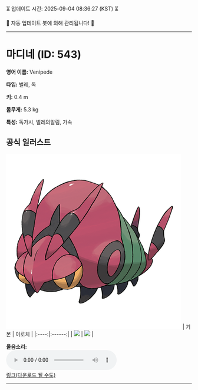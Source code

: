 
⏳ 업데이트 시간: 2025-09-04 08:36:27 (KST) ⏳

🤖 자동 업데이트 봇에 의해 관리됩니다! 🤖

---

# 마디네 (ID: 543)
**영어 이름:** Venipede

**타입:** 벌레, 독

**키:** 0.4 m

**몸무게:** 5.3 kg

**특성:** 독가시, 벌레의알림, 가속

## 공식 일러스트
![](https://raw.githubusercontent.com/PokeAPI/sprites/master/sprites/pokemon/other/official-artwork/543.png)
| 기본 | 이로치 |
|:----:|:------:|
| <img src="http://play.pokemonshowdown.com/sprites/ani/venipede.gif" width="200"> | <img src="http://play.pokemonshowdown.com/sprites/ani-shiny/venipede.gif" width="200"> |

**울음소리:**<br><audio controls src="https://raw.githubusercontent.com/PokeAPI/cries/main/cries/pokemon/latest/543.ogg"></audio><br> [링크(다운로드 될 수도)](https://raw.githubusercontent.com/PokeAPI/cries/main/cries/pokemon/latest/543.ogg)


---
